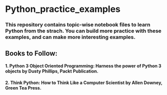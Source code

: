 # Python_practice_examples
### This repository contains topic-wise notebook files to learn Python from the strach. You can build more practice with these examples, and can make more interesting examples.

## Books to Follow:
#### 1. Python 3 Object Oriented Programming: Harness the power of Python 3 objects by Dusty Phillips, Packt Publication.
#### 2. Think Python: How to Think Like a Computer Scientist by Allen Downey, Green Tea Press.

